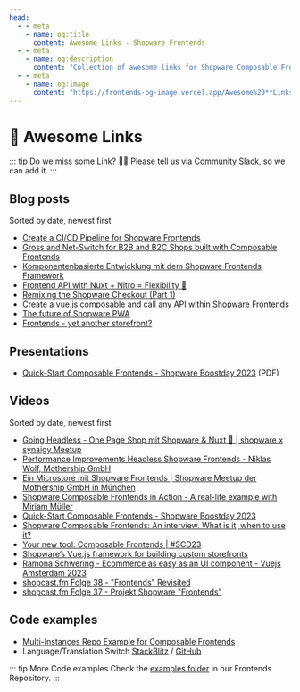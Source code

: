 ```yaml
---
head:
  - - meta
    - name: og:title
      content: Awesome Links - Shopware Frontends
  - - meta
    - name: og:description
      content: "Collection of awesome links for Shopware Composable Frontends."
  - - meta
    - name: og:image
      content: "https://frontends-og-image.vercel.app/Awesome%20**Links**.png?fontSize=150px"
---
```


# 🚀 Awesome Links

::: tip Do we miss some Link? 😶‍🌫️
Please tell us via [Community Slack](https://shopwarecommunity.slack.com/archives/C050L6NCMGQ), so we can add it.
:::

## Blog posts

Sorted by date, newest first

- [Create a CI/CD Pipeline for Shopware Frontends](https://kiplingi.de/create-a-ci-cd-pipeline-for-shopware-frontends/)
- [Gross and Net-Switch for B2B and B2C Shops built with Composable Frontends](https://dev.to/shopware/gross-and-net-switch-for-b2b-and-b2c-shops-built-with-composable-frontends-2b24)
- [Komponentenbasierte Entwicklung mit dem Shopware Frontends Framework](https://sitegeist.de/blog/e-commerce/komponentenbasierte-entwicklung-mit-dem-shopware-frontends-framework.html)
- [Frontend API with Nuxt + Nitro = Flexibility 🐙](https://www.brocksi.net/blog/frontend-api-with-nuxt-and-nitro-will-lead-to-flexibility/)
- [Remixing the Shopware Checkout (Part 1)](https://elkmod.dev/blogs/remixing-shopware-checkout)
- [Create a vue.js composable and call any API within Shopware Frontends](https://www.brocksi.net/blog/vue-js-composable-call-api-shopware-frontends/)
- [The future of Shopware PWA](https://www.shopware.com/de/news/the-future-of-shopware-pwa/)
- [Frontends - yet another storefront?](https://www.shopware.com/en/news/frontends-yet-another-storefront/)

## Presentations

- [Quick-Start Composable Frontends - Shopware Boostday 2023](https://ecommerce.shopware.com/hubfs/Boost%20Days/Quick%20Start%20-%20Shopware%20Composable%20Frontends.pdf) (PDF)

## Videos

Sorted by date, newest first

- [Going Headless - One Page Shop mit Shopware & Nuxt 🚀 | shopware x synaigy Meetup](https://www.youtube.com/watch?v=RXaNWRMuea8)
- [Performance Improvements Headless Shopware Frontends - Niklas Wolf, Mothership GmbH](https://www.youtube.com/watch?v=GhniPTMtIt8)
- [Ein Microstore mit Shopware Frontends | Shopware Meetup der Mothership GmbH in München](https://www.youtube.com/watch?v=Dal-z94WLCk)
- [Shopware Composable Frontends in Action - A real-life example with Miriam Müller](https://www.youtube.com/watch?v=AClnII3-GhQ)
- [Quick-Start Composable Frontends - Shopware Boostday 2023](https://www.youtube.com/watch?v=2AwLWvPOffw)
- [Shopware Composable Frontends: An interview. What is it, when to use it?](https://www.youtube.com/watch?v=A_O2nke4yoo)
- [Your new tool: Composable Frontends | #SCD23](https://www.youtube.com/watch?v=hN3t96zVfpw)
- [Shopware’s Vue.js framework for building custom storefronts](https://www.youtube.com/watch?v=0W_3xWIpYho)
- [Ramona Schwering - Ecommerce as easy as an UI component - Vuejs Amsterdam 2023](https://www.youtube.com/watch?v=VivLHGGds6c)
- [shopcast.fm Folge 38 - "Frontends" Revisited](https://www.youtube.com/watch?v=eW9-jrXx4wA)
- [shopcast.fm Folge 37 - Projekt Shopware "Frontends"](https://www.youtube.com/watch?v=vupiRTNoePU)

## Code examples

- [Multi-Instances Repo Example for Composable Frontends](https://github.com/patzick/frontends-multiinstances-example)
- Language/Translation Switch [StackBlitz](https://stackblitz.com/github/mkucmus/language-translations?file=app.vue) / [GitHub](https://github.com/mkucmus/language-translations)

::: tip More Code examples
Check the [examples folder](https://github.com/shopware/frontends/tree/main/examples) in our Frontends Repository.
:::
